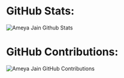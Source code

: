 # GitHub Stats:
![Ameya Jain Github Stats](https://github-readme-stats.vercel.app/api?username=AmeyaJain-25&show_icons=true&theme=tokyonight)

# GitHub Contributions:
![Ameya Jain GitHub Contributions](https://github-readme-streak-stats.herokuapp.com/?user=AmeyaJain-25)
